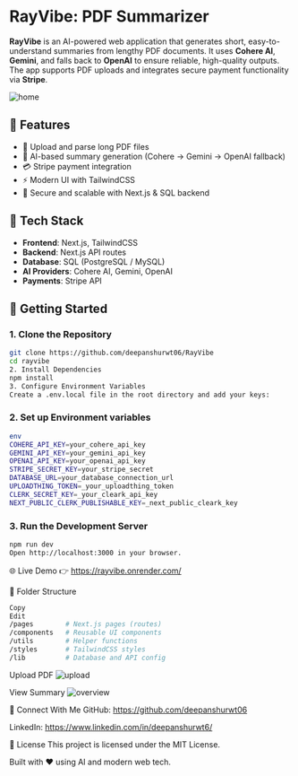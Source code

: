 # RayVibe: PDF Summarizer

**RayVibe** is an AI-powered web application that generates short, easy-to-understand summaries from lengthy PDF documents. It uses **Cohere AI**, **Gemini**, and falls back to **OpenAI** to ensure reliable, high-quality outputs. The app supports PDF uploads and integrates secure payment functionality via **Stripe**.

![home](https://github.com/user-attachments/assets/014887da-83c4-4640-b201-5da46472e9c4)


## 🧠 Features

- 📄 Upload and parse long PDF files
- 🤖 AI-based summary generation (Cohere → Gemini → OpenAI fallback)
- 💳 Stripe payment integration
- ⚡ Modern UI with TailwindCSS
- 🔐 Secure and scalable with Next.js & SQL backend

## 🚀 Tech Stack

- **Frontend**: Next.js, TailwindCSS
- **Backend**: Next.js API routes
- **Database**: SQL (PostgreSQL / MySQL)
- **AI Providers**: Cohere AI, Gemini, OpenAI
- **Payments**: Stripe API

## 🔧 Getting Started

### 1. Clone the Repository

```bash
git clone https://github.com/deepanshurwt06/RayVibe
cd rayvibe
2. Install Dependencies
npm install
3. Configure Environment Variables
Create a .env.local file in the root directory and add your keys:
```
### 2. Set up Environment variables
```bash
env
COHERE_API_KEY=your_cohere_api_key
GEMINI_API_KEY=your_gemini_api_key
OPENAI_API_KEY=your_openai_api_key
STRIPE_SECRET_KEY=your_stripe_secret
DATABASE_URL=your_database_connection_url
UPLOADTHING_TOKEN=_your_uploadthing_token
CLERK_SECRET_KEY=_your_cleark_api_key
NEXT_PUBLIC_CLERK_PUBLISHABLE_KEY=_next_public_cleark_key
```
### 3. Run the Development Server
```bash
npm run dev
Open http://localhost:3000 in your browser.
```

🌐 Live Demo
👉 https://rayvibe.onrender.com/

📁 Folder Structure
```bash
Copy
Edit
/pages        # Next.js pages (routes)
/components   # Reusable UI components
/utils        # Helper functions
/styles       # TailwindCSS styles
/lib          # Database and API config
```

Upload PDF
![upload](https://github.com/user-attachments/assets/72a2a1b3-51ea-4a99-97f9-c4db6ed2e3b9)

View Summary
![overview](https://github.com/user-attachments/assets/3916131a-383b-428a-9882-76dec5e51797)


🤝 Connect With Me
GitHub: https://github.com/deepanshurwt06

LinkedIn: https://www.linkedin.com/in/deepanshurwt6/

📄 License
This project is licensed under the MIT License.

Built with ❤️ using AI and modern web tech.
